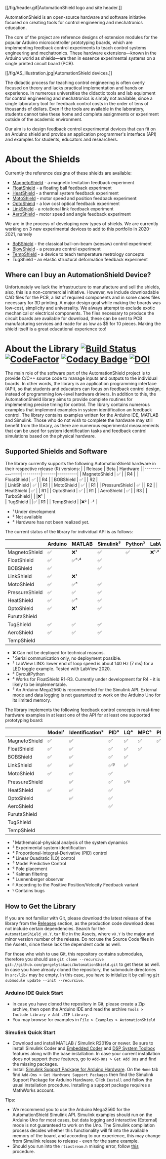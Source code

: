 [[/fig/header.gif|AutomationShield logo and site header.]]

AutomationShield is an open-source hardware and software initiative focused on creating tools for control engineering and mechatronics education.

The core of the project are reference designs of extension modules for the popular Arduino microcontroller prototyping boards, which are implementing feedback control experiments to teach control systems engineering and mechatronics. These hardware extensions—known in the Arduino world as shields—are then in essence experimental systems on a single printed circuit board (PCB). 

[[/fig/AS_Illustration.jpg|AutomationShield devices.]]

The didactic process for teaching control engineering is often overly focused on theory and lacks practical implementation and hands on experience. In numerous universities the didactic tools and lab equipment for control engineering and mechatronics is simply not available, since a single laboratory tool for feedback control costs in the order of tens of thousands of dollars. Even if the tools are available in the laboratory, students cannot take these home and complete assignments or experiment outside of the academic environment.

Our aim is to design feedback control experimental devices that can fit on an Arduino shield and provide an application programmer's interface (API) and examples for students, educators and researchers.

# About the Shields

Currently the reference designs of these shields are available:
* [MagnetoShield](https://github.com/gergelytakacs/AutomationShield/wiki/MagnetoShield)  - a magnetic levitation feedback  experiment
* [FloatShield](https://github.com/gergelytakacs/AutomationShield/wiki/FloatShield) - a floating ball feedback experiment
* [HeatShield](https://github.com/gergelytakacs/AutomationShield/wiki/HeatShield)  - a thermal system feedback experiment
* [MotoShield](https://github.com/gergelytakacs/AutomationShield/wiki/MotoShield) - motor speed and position feedback experiment
* [OptoShield](https://github.com/gergelytakacs/AutomationShield/wiki/OptoShield) - a low cost optical feedback experiment
* [LinkShield](https://github.com/gergelytakacs/AutomationShield/wiki/LinkShield) - a rotational link feedback experiment
* [AeroShield](https://github.com/gergelytakacs/AutomationShield/wiki/AeroShield) - motor speed and angle feedback experiment

We are in the process of developing new types of shields. We are currently working on 3 new experimental devices to add to this portfolio in 2020-2021, namely

* [BoBShield](https://github.com/gergelytakacs/AutomationShield/wiki/BoBShield) - the classical ball-on-beam (seesaw) control experiment
* [BlowShield](https://github.com/gergelytakacs/AutomationShield/wiki/BlowShield) - a pressure control experiment
* [TempShield](https://github.com/gergelytakacs/AutomationShield/wiki/TMShield) - a device to teach temperature metrology concepts
* TugShield - an elastic structural deformation feedback experiment

## Where can I buy an AutomationShield Device?

Unfortunately we lack the infrastructure to manufacture and sell the shields, also, this is a non-commercial initiative. However, we include downloadable CAD files for the PCB, a list of required components and in some cases files necessary for 3D printing. A major design goal while making the boards was low-cost, simplicity and universality. We always attempt to exclude exotic mechanical or electrical components. The files necessary to produce the circuit boards are available for download, these can be sent to PCB manufacturing services and made for as low as $5 for 10 pieces. Making the shield itself is a great educational experience too!

# About the Library [![Build Status](https://travis-ci.org/gergelytakacs/AutomationShield.svg?branch=master)](https://travis-ci.org/gergelytakacs/AutomationShield) [![CodeFactor](https://www.codefactor.io/repository/github/gergelytakacs/automationshield/badge)](https://www.codefactor.io/repository/github/gergelytakacs/automationshield) [![Codacy Badge](https://api.codacy.com/project/badge/Grade/bae54207cca24ef2929c38b87e279764)](https://app.codacy.com/app/gergelytakacs/AutomationShield?utm_source=github.com&utm_medium=referral&utm_content=gergelytakacs/AutomationShield&utm_campaign=Badge_Grade_Dashboard) [![DOI](https://zenodo.org/badge/126338636.svg)](https://zenodo.org/badge/latestdoi/126338636)


The main role of the software part of the AutomationShield project is to provide C/C++ source code to manage inputs and outputs to the individual boards. In other words, the library is an application programming interface (API), so that students and educators can focus on feedback control design, instead of programming low-level hardware drivers. In addition to this, the AutomationShield library aims to provide complete routines for implementing precise timing for control. The library contains numerous examples that implement examples in system identification an feedback control. The library contains examples written for the Arduino IDE, MATLAB and Simulink. Those who do not wish to complete the hardware may still benefit from the library, as there are numerous experimental measurements that can be used for system identification tasks and feedback control simulations based on the physical hardware.

## Supported Shields and Software

The library currently supports the following AutomationShield hardware in their respective release (R) versions:
|                | Release | Beta | Hardware  | 
|----------------|---------|-------|----------|
| MagnetoShield  | ✅      |       | R4      | 
| FloatShield    | ✅      |       | R4      | 
| BOBShield      | ✅      |       | R2      |  
| LinkShield     | ✅      |       | R1      | 
| MotoShield     | ✅      |       | R1      |
| PressureShield | ✅      |       | R2      | 
| HeatShield     | ✅      |       | R1      | 
| OptoShield     | ✅      |       | R1      | 
| AeroShield     | ✅      |       | R3      |
| TurboShield    |         |        |❌¹     |        
| TugShield      |         |✅     | R1      | 
| TempShield     |         |❌²    | -³        | 
- ¹ Under development
- ² Not available
- ³ Hardware has not been realized yet.

The current status of the library for individual API is as follows:

|                |  Arduino  | MATLAB | Simulink⁵ | Python³ | LabView | Octave | Scilab |
|----------------|-----------|--------|----------| --------| --------| -------| -------|
| MagnetoShield  | ✅        | ❌¹   | ✅       |✅      |❌¹⋅²    |❌¹     |❌¹   |
| FloatShield    | ✅        | ✅¹⋅⁴   | ✅      |||||
| BOBShield      | ✅        |        | ✅       |||||
| LinkShield     | ✅        | ❌¹   |            |||||
| MotoShield     | ✅        | ✅¹   |  ✅         |||||
| PressureShield | ✅        | ✅    | ✅          |||||
| HeatShield     | ✅        | ✅¹   | ✅          |||||
| OptoShield     | ✅        | ❌¹   | ✅          |||||
| FurutaShield    |         |       |              |||||
| TugShield      | ✅        | ✅    | ✅          |||||
| AeroShield     | ✅        | ✅    | ✅          |||||
| TempShield     |            |       |             |||||

- ❌ Can not be deployed for technical reasons.
- ¹ Serial communication only, no deployment possible.
- ² LabView LINX: lower end of loop speed is about 140 Hz (7 ms) for a LED toggle example. Tested with LabView 2020.
- ³ CyrcuitPython
- ⁴ Works for FloatShield R1-R3. Currently under development for R4 - it is likely to be implementable.
- ⁵ An Arduino Mega2560 is recommended for the Simulink API. External mode and data logging is not guaranteed to work on the Arduino Uno for its limited memory.

The library implements the following feedback control concepts in real-time hardware examples in at least one of the API for at least one supported prototyping board:

|                | Model¹  | Identification² | PID³ |  LQ⁴  | MPC⁵  | PP⁶  |Kalman⁷ | Luenberger⁸ |
|----------------|---------|-----------------|------|-------|-------|------|--------|-------------|
| MagnetoShield  |✅       |✅              |✅    |✅    |✅    |✅    | ✅     | ✅         |
| FloatShield    |✅       |✅              |✅    |✅    |✅    |      | ✅     |             |
| BOBShield      |✅       |✅              |✅    |✅    |       |      |        |             |
| LinkShield     |✅       |✅              |✅ᵝ   | ✅    |      |       | ✅        |             |
| MotoShield     |✅       |✅              |✅    |       |      |       |        |             | 
| PressureShield |          |✅              |✅    |✅ᵞ    |      |       |        |             |
| HeatShield     | ✅      |✅              |✅    |       |      |       |        |             |
| OptoShield     |          |✅             |✅    |       |      |       |        |             |
| AeroShield     |          |                |✅    |       |      |       |        |             |
| FurutaShield    |          |                |       |       |      |       |        |             |             
| TugShield      |       
| TempShield     |          |                |       |       |      |       |        |             |    


- ¹ Mathemaical-physical analysis of the system dynamics
- ² Experimental system identification
- ³ Proportional-Integral-Derivative (PID) control
- ⁴ Linear Quadratic (LQ) control
- ⁵ Model Predictive Control 
- ⁶ Pole placement
- ⁷ Kalman filtering
- ⁸ Luenenberger observer
- ᵝ According to the Positive Position/Velocity Feedback variant
- ᵞ Contains bugs

## How to Get the Library

If you are not familiar with Git, please download the latest release of the library from the [Releases](https://github.com/gergelytakacs/AutomationShield/releases) section, as the production code download does not include certain dependencies. Search for the `AutomationShield_vX.Y.tar` file in the Assets, where `vX.Y` is the major and minor version number of the release. Do not use the Source Code files in the Assets, since these lack the dependent code as well.

For those who wish to use Git, this repository contains submodules, therefore you should use `git clone --recursive git://github.com/gergelytakacs/AutomationShield.git` to get these as well. In case you have already cloned the repository, the submodule directories in `src/lib/` may be empty. In this case, you have to initialize it by calling `git submodule update --init --recursive`.

### Arduino IDE Quick Start
- In case you have cloned the repository in Git, please create a Zip archive, then open the Arduino IDE and read the archive `Tools > Include Library > Add .ZIP Library`.
- You may browse for examples in `File > Examples > AutomationShield`

### Simulink Quick Start
- Download and install MATLAB / Simulink R2019a or newer. Be sure to install Simulink Coder and [Embedded Coder](https://www.mathworks.com/products/embedded-coder.html) and [DSP System Toolbox](https://www.mathworks.com/products/dsp-system.html) features along with the base installation. In case your current installation does not support these features, go to  `Add-Ons > Get Add Ons` and find the missing packages.
- Install [Simulink Support Package for Arduino Hardware](https://www.mathworks.com/matlabcentral/fileexchange/40312-simulink-support-package-for-arduino-hardware). On the `Home` tab find `Add-Ons > Get Hardware Support Packages` then find the Simulink Support Package for Arduino Hardware. Click `Install` and follow the usual installation procedure. Installing a support package requires a MathWorks account.

Tips:
- We recommend you to use the Arduino Mega2560 for the AutomationShield Simulink API. Simulink examples should run on the Arduino Uno for most cases, but data logging and interactive (External) mode is not guaranteed to work on the Uno. The Simulink compilation process decides whether this functionality will fit into the available memory of the board, and according to our experience, this may change from Simulink release to release - even for the same example.
- Should you run into the `rtiostream.h` missing error, follow [this](https://www.mathworks.com/matlabcentral/answers/343237-fatal-error-rtiostream_utils-h-no-such-file-or-directory) procedure.
